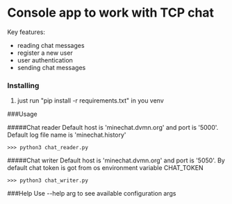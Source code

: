 # Console app to work with TCP chat
Key features:
- reading chat messages
- register a new user
- user authentication
- sending chat messages

### Installing

1. just run "pip install -r requirements.txt" in you venv

###Usage

#####Chat reader
Default host is 'minechat.dvmn.org' and port is '5000'. Default
log file name is 'minechat.history'  

    >>> python3 chat_reader.py

#####Chat writer
Default host is 'minechat.dvmn.org' and port is '5050'. By default chat token
is got from os environment variable CHAT_TOKEN   

    >>> python3 chat_writer.py

###Help
Use --help arg to see available configuration args